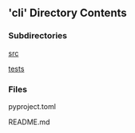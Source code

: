 ## 'cli' Directory Contents

### Subdirectories

[src](./src/README.md)

[tests](./tests/README.md)

### Files

pyproject.toml

README.md

